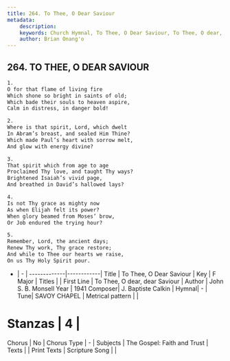 ```yaml
---
title: 264. To Thee, O Dear Saviour
metadata:
    description: 
    keywords: Church Hymnal, To Thee, O Dear Saviour, To Thee, O dear, dear Saviour, 
    author: Brian Onang'o
---
```



## 264. TO THEE, O DEAR SAVIOUR

```txt
1.
O for that flame of living fire
Which shone so bright in saints of old;
Which bade their souls to heaven aspire,
Calm in distress, in danger bold!

2.
Where is that spirit, Lord, which dwelt
In Abram’s breast, and sealed Him Thine?
Which made Paul’s heart with sorrow melt,
And glow with energy divine?

3.
That spirit which from age to age
Proclaimed Thy love, and taught Thy ways?
Brightened Isaiah’s vivid page,
And breathed in David’s hallowed lays?

4.
Is not Thy grace as mighty now
As when Elijah felt its power?
When glory beamed from Moses’ brow,
Or Job endured the trying hour?

5.
Remember, Lord, the ancient days;
Renew Thy work, Thy grace restore;
And while to Thee our hearts we raise,
On us Thy Holy Spirit pour.
```

- |   -  |
-------------|------------|
Title | To Thee, O Dear Saviour |
Key | F Major |
Titles |  |
First Line | To Thee, O dear, dear Saviour |
Author | John S. B. Monsell
Year | 1941
Composer| J. Baptiste Calkin |
Hymnal|  - |
Tune| SAVOY CHAPEL |
Metrical pattern | |
# Stanzas | 4 |
Chorus | No |
Chorus Type | - |
Subjects | The Gospel: Faith and Trust |
Texts |  |
Print Texts | 
Scripture Song |  |
  
